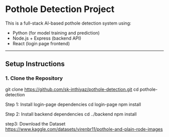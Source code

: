 # Pothole Detection Project
This is a full-stack AI-based pothole detection system using:
- Python (for model training and prediction)
- Node.js + Express (backend API)
- React (login page frontend)
---
## Setup Instructions
### 1. Clone the Repository
git clone https://github.com/sk-inthiyaz/pothole-detection.git
cd pothole-detection

Step 1: Install login-page dependencies
cd login-page
npm install

Step 2: Install backend dependencies
cd ../backend
npm install

step3: Download the Dataset
https://www.kaggle.com/datasets/virenbr11/pothole-and-plain-rode-images

